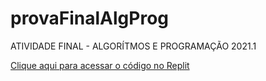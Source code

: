 # provaFinalAlgProg
ATIVIDADE FINAL - ALGORÍTMOS E PROGRAMAÇÃO 2021.1

[Clique aqui para acessar o código no Replit](https://replit.com/@alissonrf/provaFinalAlgProg-1?v=1)
